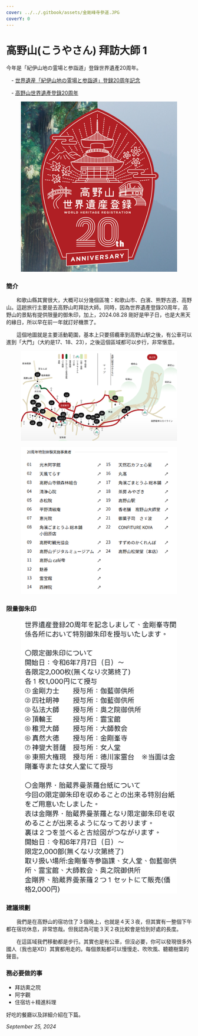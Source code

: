 ```yaml
---
cover: ../../.gitbook/assets/金剛峰寺參道.JPG
coverY: 0
---
```


# 高野山(こうやさん) 拜訪大師 1

今年是「紀伊山地の霊場と参詣道」登錄世界遺產20周年。

　- [世界遺産「紀伊山地の霊場と参詣道」登録20周年記念](https://www.wakayama-kanko.or.jp/features/20th-koyasan-kumano/)

　- [高野山世界遺產登錄20周年](https://otent-nankai.jp/feature/koyasan20th/index.html)

<figure><img src="../../.gitbook/assets/koyasan_20thlogo.png" alt=""><figcaption></figcaption></figure>

### 簡介

　　和歌山縣其實很大，大概可以分幾個區塊：和歌山市、白濱、熊野古道、高野山。這趟旅行主要是去高野山町拜訪大師。同時，因為世界遺產登錄20周年，高野山的景點有提供限量的御朱印，加上，2024.08.28 剛好是甲子日，也是大黑天的緣日，所以早在前一年就訂好機票了。

　　這個地圖就是主要活動範圍，基本上只要搭纜車到高野山駅之後，有公車可以進到「大門」（大約是17、18、23），之後這個區域都可以步行，非常愜意。

<figure><img src="../../.gitbook/assets/圖片.png" alt=""><figcaption></figcaption></figure>

<figure><img src="../../.gitbook/assets/2024世界遺產登陸20周年活動場所.png" alt=""><figcaption></figcaption></figure>

### 限量御朱印

<figure><img src="../../.gitbook/assets/2024限量御朱印.PNG" alt="" width="563"><figcaption></figcaption></figure>

### 建議規劃

　　我們是在高野山的宿坊住了３個晚上，也就是４天３夜，但其實有一整個下午都在宿坊休息，非常悠哉。但我認為可能３天２夜比較會是恰到好處的長度。

　　在這區域我們移動都是步行。其實也是有公車，但沒必要，你可以發現很多外國人（我也是XD）其實都用走的。每個景點都可以慢慢走、吹吹風、聽聽樹葉的聲音。



### 務必要做的事

* 拜訪奧之院
* 阿字觀
* 住宿坊＋精進料理



好吃的餐廳以及詳細介紹在下篇。

_September 25, 2024_
